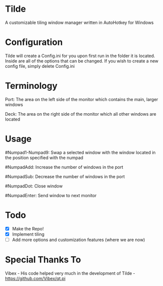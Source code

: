 Tilde
=====
A customizable tiling window manager written in AutoHotkey for Windows

Configuration
=====
Tilde will create a Config.ini for you upon first run in the folder it is located. Inside are all of the options that can be changed. If you wish to create a new config file, simply delete Config.ini

Terminology
=====
Port: The area on the left side of the monitor which contains the main, larger windows

Deck: The area on the right side of the monitor which all other windows are located

Usage
=====
#Numpad1-Numpad9: Swap a selected window with the window located in the position specified with the numpad

#NumpadAdd: Increase the number of windows in the port

#NumpadSub: Decrease the number of windows in the port

#NumpadDot: Close window

#NumpadEnter: Send window to next monitor

Todo
=====
- [x] Make the Repo!
- [x] Implement tiling
- [ ] Add more options and customization features (where we are now)

Special Thanks To
=====
Vibex - His code helped very much in the development of Tilde - https://github.com/Vibex/qt.pi